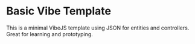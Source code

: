 # Basic Vibe Template

This is a minimal VibeJS template using JSON for entities and controllers. Great for learning and prototyping.

